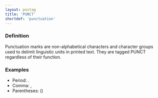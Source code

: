 ```yaml
---
layout: postag
title: 'PUNCT'
shortdef: 'punctuation'
---
```


### Definition

Punctuation marks are non-alphabetical characters and character groups used to delimit linguistic units in printed text. 
They are tagged PUNCT regardless of their function.

### Examples

- Period: .
- Comma: ,
- Parentheses: ()
<!-- Interlanguage links updated Po lis 14 15:34:36 CET 2022 -->
